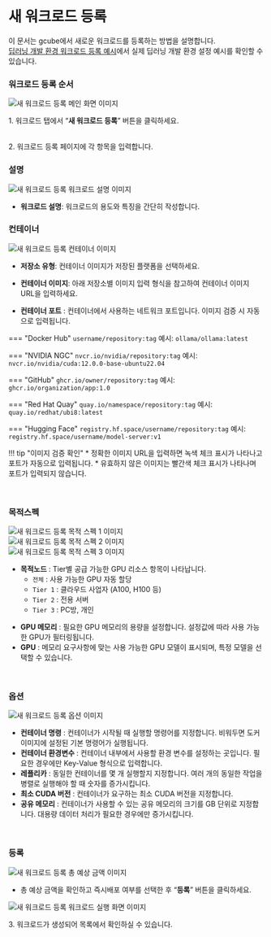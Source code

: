 # **새 워크로드 등록**

이 문서는 gcube에서 새로운 워크로드를 등록하는 방법을 설명합니다. <br>
[딥러닝 개발 환경 워크로드 등록 예시](https://data-alliance.github.io/gai-platform-docs/user-guide/workload/example-workload/)에서 실제 딥러닝 개발 환경 설정 예시를 확인할 수 있습니다.

### 워크로드 등록 순서

![새 워크로드 등록 메인 화면 이미지](img/register-new-workload/새%20워크로드%20등록%20메인%20화면%20이미지.PNG)

1\. 워크로드 탭에서 “**새 워크로드 등록**” 버튼을 클릭하세요. <br><br>

2\. 워크로드 등록 페이지에 각 항목을 입력합니다.<br>

### 설명
![새 워크로드 등록 워크로드 설명 이미지](img/register-new-workload/새%20워크로드%20등록%20워크로드%20설명%20이미지.PNG) <br>

- **워크로드 설명**: 워크로드의 용도와 특징을 간단히 작성합니다.


### 컨테이너
![새 워크로드 등록 컨테이너 이미지](img/register-new-workload/새%20워크로드%20등록%20컨테이너%20이미지.PNG) <br>

- **저장소 유형**: 컨테이너 이미지가 저장된 플랫폼을 선택하세요. <br>

- **컨테이너 이미지**: 아래 저장소별 이미지 입력 형식을 참고하여 컨테이너 이미지 URL을 입력하세요. <br>

- **컨테이너 포트** : 컨테이너에서 사용하는 네트워크 포트입니다. 이미지 검증 시 자동으로 입력됩니다.

=== "Docker Hub"
    ```
    username/repository:tag
    ```
    예시: `ollama/ollama:latest`

=== "NVIDIA NGC"
    ```
    nvcr.io/nvidia/repository:tag
    ```
    예시: `nvcr.io/nvidia/cuda:12.0.0-base-ubuntu22.04`

=== "GitHub"
    ```
    ghcr.io/owner/repository:tag
    ```
    예시: `ghcr.io/organization/app:1.0`

=== "Red Hat Quay"
    ```
    quay.io/namespace/repository:tag
    ```
    예시: `quay.io/redhat/ubi8:latest`

=== "Hugging Face"
    ```
    registry.hf.space/username/repository:tag
    ```
    예시: `registry.hf.space/username/model-server:v1`

!!! tip "이미지 검증 확인"
    * 정확한 이미지 URL을 입력하면 녹색 체크 표시가 나타나고 포트가 자동으로 입력됩니다.
    * 유효하지 않은 이미지는 빨간색 체크 표시가 나타나며 포트가 입력되지 않습니다.

<br>




<!-- - **컨테이너 명령**: 컨테이너가 시작될 때 실행할 명령어를 지정합니다. 컨테이너 내부에서 실행 가능한 명령어만 사용 가능합니다.

!!! warning "명령어 지정 시 주의사항"
    대부분의 경우, 이미지에 이미 기본 명령어가 설정되어 있으므로 비워두셔도 됩니다. <br>

    잘못된 명령어를 입력하면 <ins>컨테이너가 시작되지 않거나 즉시 종료</ins>될 수 있으니 주의하시기 바랍니다. -->


### 목적스펙
![새 워크로드 등록 목적 스펙 1 이미지](img/register-new-workload/새%20워크로드%20등록%20목적%20스펙%201%20이미지.PNG) <br>
![새 워크로드 등록 목적 스펙 2 이미지](img/register-new-workload/새%20워크로드%20등록%20목적%20스펙%202%20이미지.PNG) <br>
![새 워크로드 등록 목적 스펙 3 이미지](img/register-new-workload/새%20워크로드%20등록%20목적%20스펙%203%20이미지.PNG) <br>

- **목적노드** : Tier별 공급 가능한 GPU 리소스 항목이 나타납니다. <br>
    - `전체` : 사용 가능한 GPU 자동 할당 <br>
    - `Tier 1` : 클라우드 사업자 (A100, H100 등)<br>
    - `Tier 2` : 전용 서버 <br>
    - `Tier 3` : PC방, 개인 <br>
<!-- - **레플리카** : 배포할 컨테이너 인스턴스의 수를 지정합니다.<br> -->
- **GPU 메모리** : 필요한 GPU 메모리의 용량을 설정합니다. 설정값에 따라 사용 가능한 GPU가 필터링됩니다. <br>
- **GPU** : 메모리 요구사항에 맞는 사용 가능한 GPU 모델이 표시되며, 특정 모델을 선택할 수 있습니다. <br>

<br>

### 옵션
![새 워크로드 등록 옵션 이미지](img/register-new-workload/새%20워크로드%20등록%20옵션%20이미지.PNG) <br>

- **컨테이너 명령** : 컨테이너가 시작될 때 실행할 명령어를 지정합니다. 비워두면 도커 이미지에 설정된 기본 명령어가 실행됩니다. <br>
- **컨테이너 환경변수** : 컨테이너 내부에서 사용할 환경 변수를 설정하는 곳입니다. 필요한 경우에만 Key-Value 형식으로 입력합니다.<br>
- **레플리카** : 동일한 컨테이너를 몇 개 실행할지 지정합니다. 여러 개의 동일한 작업을 병렬로 실행해야 할 때 숫자를 증가시킵니다. <br>
- **최소 CUDA 버전** : 컨테이너가 요구하는 최소 CUDA 버전을 지정합니다. <br>
- **공유 메모리** : 컨테이너가 사용할 수 있는 공유 메모리의 크기를 GB 단위로 지정합니다. 대용량 데이터 처리가 필요한 경우에만 증가시킵니다.<br>

<br>

### 등록
![새 워크로드 등록 총 예상 금액 이미지](img/register-new-workload/새%20워크로드%20등록%20총%20예상%20금액%20이미지.PNG) <br>

- 총 예상 금액을 확인하고 즉시배포 여부를 선택한 후 “**등록**” 버튼을 클릭하세요. <br>

![새 워크로드 등록 워크로드 실행 화면 이미지](img/register-new-workload/새%20워크로드%20등록%20워크로드%20실행%20화면%20이미지.PNG) <br>

3\. 워크로드가 생성되어 목록에서 확인하실 수 있습니다. 

